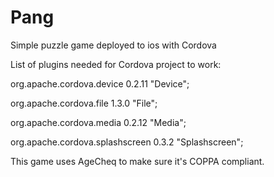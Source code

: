 Pang
====

Simple puzzle game deployed to ios with Cordova

List of plugins needed for Cordova project to work:

org.apache.cordova.device 0.2.11 "Device";

org.apache.cordova.file 1.3.0 "File";

org.apache.cordova.media 0.2.12 "Media";

org.apache.cordova.splashscreen 0.3.2 "Splashscreen";


This game uses AgeCheq to make sure it's COPPA compliant. 
